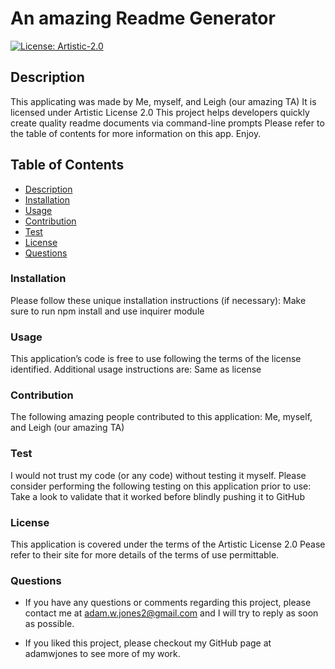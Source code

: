 # An amazing Readme Generator  

[![License: Artistic-2.0](https://img.shields.io/badge/License-Artistic%202.0-0298c3.svg)](https://opensource.org/licenses/Artistic-2.0)

## Description
This applicating was made by Me, myself, and Leigh (our amazing TA) 
It is licensed under Artistic License 2.0 
This project helps developers quickly create quality readme documents via command-line prompts 
Please refer to the table of contents for more information on this app. Enjoy. 

## Table of Contents

- [Description](#description)
- [Installation](#installation)
- [Usage](#usage)
- [Contribution](#contribution)
- [Test](#test)
- [License](#license)
- [Questions](#questions)


### Installation
Please follow these unique installation instructions (if necessary): Make sure to run npm install and use inquirer module 

### Usage
This application’s code is free to use following the terms of the license identified. Additional usage instructions are: Same as license 

### Contribution
The following amazing people contributed to this application: Me, myself, and Leigh (our amazing TA) 

### Test 
I would not trust my code (or any code) without testing it myself. Please consider performing the following testing on this application prior to use: Take a look to validate that it worked before blindly pushing it to GitHub

### License               
This application is covered under the terms of the Artistic License 2.0 
Pease refer to their site for more details of the terms of use permittable.

### Questions

* If you have any questions or comments regarding this project, please contact me at adam.w.jones2@gmail.com and I will try to reply as soon as possible. 

* If you liked this project, please checkout my GitHub page at adamwjones to see more of my work. 
